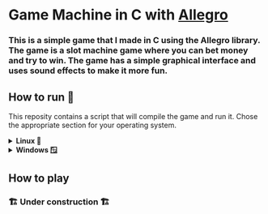# Game Machine in C with [Allegro](https://liballeg.org/a5docs/5.2.9/)
### This is a simple game that I made in C using the Allegro library. The game is a slot machine game where you can bet money and try to win. The game has a simple graphical interface and uses sound effects to make it more fun.

## How to run 🚀
This reposity contains a script that will compile the game and run it. Chose the appropriate section for your operating system.

<details>
  <summary><strong>Linux 🐧</strong></summary>

  1. Clone the repository
  ```bash
  git clone https://github.com/PedroFnseca/game-machine-C.git
  ```

  2. Navigate to the project folder
  ```bash
  cd game-machine-C
  ```

  3. Setup Allegro on your computer by running the setup script
  ```bash
  ./scripts/setup.sh
  ```

  4. Run the game
  ```bash
  ./scripts/run.sh
  ```
</details>

<details>
  <summary><strong>Windows 🪟</strong></summary>

  1. Install packages [Allegro](https://github.com/liballeg/allegro5/releases) and [MinGW](https://sourceforge.net/projects/mingw/)
  > note: make sure to add the MinGW & Allegro bin folder to the PATH environment variable (ex. C:\MinGW\bin and C:\allegro\bin)

  2. Clone the repository
  ```bash
  git clone https://github.com/PedroFnseca/game-machine-C.git
  ```

  3. Navigate to the project folder
  ```bash
  cd game-machine-C
  ```

  4. Run the batch file or click on it
  ```bash
  ./scripts/run.bat
  ```
  
</details>

## How to play
### 🏗️ Under construction 🏗️
